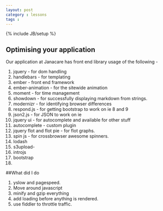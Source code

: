 ```yaml
---
layout: post
category : lessons
tags : 
---
```

{% include JB/setup %}

## Optimising your application

Our application at Janacare has front end library usage of the following - 
1. jquery - for dom handling
2. handlebars - for templating
3. ember - front end framework
4. ember-animation - for the sitewide animation
5. moment - for time management
6. showdown - for successfully displaying markdown from strings.
7. modernizr - for identifying browser differences
8. respond.js - for getting bootstrap to work on ie 8 and 9
9. json2.js - for JSON to work on ie
10. jquery ui - for autocomplete and available for other stuff
11. autocomplete - custom plugin
12. jquery flot and flot pie - for flot graphs.
13. spin js - for crossbrowser awesome spinners.
14. lodash
15. s3upload- 
16. introjs
17. bootstrap
18.

##What did I do

1. yslow and pagespeed.
2. Move around javascript
3. minify and gzip everything
4. add loading before anything is rendered.
5. use fiddler to throttle traffic.
